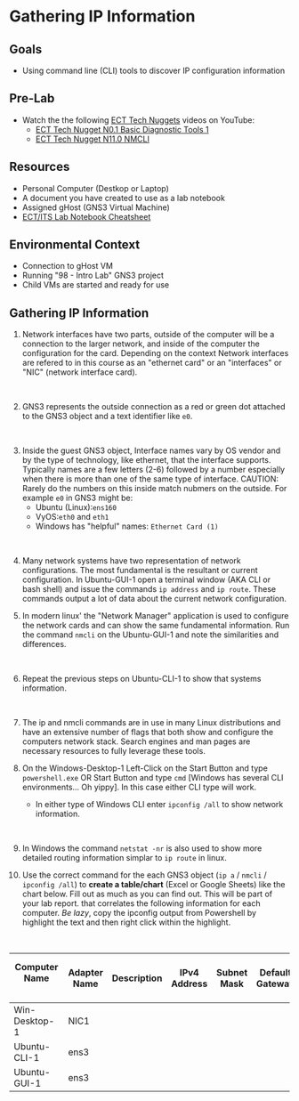 # Gathering IP Information

## Goals
- Using command line (CLI) tools to discover IP configuration information

## Pre-Lab
- Watch the the following [ECT Tech Nuggets](https://www.youtube.com/@ecttechnuggets9126/featured) videos on YouTube:
  - [ECT Tech Nugget N0.1 Basic Diagnostic Tools 1](https://youtu.be/OtpzbVz7Ay8)
  - [ECT Tech Nugget N11.0 NMCLI](https://youtu.be/43F51qVz9Ds)

## Resources
- Personal Computer (Destkop or Laptop)
- A document you have created to use as a lab notebook
- Assigned gHost (GNS3 Virtual Machine)
- [ECT/ITS Lab Notebook Cheatsheet](https://github.com/OHIO-ECT/Lab-Notebook-Cheat-Sheet)

## Environmental Context
- Connection to gHost VM
- Running "98 - Intro Lab" GNS3 project
- Child VMs are started and ready for use

## Gathering IP Information

1. Network interfaces have two parts, outside of the computer will be a connection to the larger network, and inside of the computer the configuration for the card.  Depending on the context Network interfaces are refered to in this course as an "ethernet card" or an "interfaces" or "NIC" (network interface card).  
<br>

2. GNS3 represents the outside connection as a red or green dot attached to the GNS3 object and a text identifier like ``e0``.  
<br>

3. Inside the guest GNS3 object, Interface names vary by OS vendor and by the type of technology, like ethernet, that the interface supports.  Typically names are a few letters (2-6) followed by a number especially when there is more than one of the same type of interface.  CAUTION: Rarely do the numbers on this inside match nubmers on the outside.  For example ``e0`` in GNS3 might be:
     - Ubuntu (Linux):`ens160`
     - VyOS:`eth0` and `eth1`
     - Windows has "helpful" names: `Ethernet Card (1)`
<br>

4. Many network systems have two representation of network configurations.  The most fundamental is the resultant or current configuration.  In Ubuntu-GUI-1 open a terminal window (AKA CLI or bash shell) and issue the commands ``ip address`` and ``ip route``.  These commands output a lot of data about the current network configuration.

5. In modern linux' the "Network Manager" application is used to configure the network cards and can show the same fundamental information.  Run the command ``nmcli`` on the Ubuntu-GUI-1 and note the similarities and differences.
<br>
   
6. Repeat the previous steps on Ubuntu-CLI-1 to show that systems information. 
<br>

7. The ip and nmcli commands are in use in many Linux distributions and have an extensive number of flags that both show and configure the computers network stack. Search engines and man pages are necessary resources to fully leverage these tools.

8. On the Windows-Desktop-1 Left-Click on the Start Button and type `powershell.exe` OR Start Button and type `cmd` [Windows has several CLI environments... Oh yippy]. In this case either CLI type will work.
    -   In either type of Windows CLI enter `ipconfig /all` to show network information.
<br>

9. In Windows the command ``netstat -nr`` is also used to show more detailed routing information simplar to ``ip route`` in linux.

9. Use the correct command for the each GNS3 object (`ip a` / `nmcli` / `ipconfig /all`) to **create a table/chart** (Excel or Google Sheets) like the chart below. Fill out as much as you can find out. This will be part of your lab report. that correlates the following information for each computer. *Be lazy*, copy the ipconfig output from Powershell by highlight the text and then right click within the highlight. 
<br>

|Computer Name &nbsp;&nbsp;&nbsp;&nbsp;&nbsp;&nbsp;&nbsp;&nbsp;&nbsp;&nbsp;&nbsp;&nbsp;&nbsp;&nbsp;&nbsp;&nbsp;&nbsp;&nbsp;&nbsp;|Adapter Name | Description | IPv4 Address | Subnet Mask | Default Gateway | IPv6 Address (if available) |
|--|--|--|--|--|--|--|
|Win-Desktop-1| NIC1 | | | | | |
|Ubuntu-CLI-1 | ens3| | | | | |
|Ubuntu-GUI-1| ens3| | | | | |

